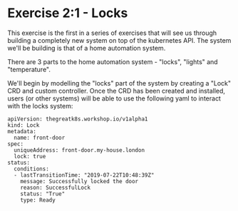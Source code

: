 # Exercise 2:1 - Locks

This exercise is the first in a series of exercises that will see us through building a completely new system on top of the kubernetes API. The system we'll be building is that of a home automation system.

There are 3 parts to the home automation system - "locks", "lights" and "temperature".

We'll begin by modelling the "locks" part of the system by creating a "Lock" CRD and custom controller. Once the CRD has been created and installed, users (or other systems) will be able to use the following yaml to interact with the locks system:

```
apiVersion: thegreatk8s.workshop.io/v1alpha1
kind: Lock
metadata:
  name: front-door
spec:
  uniqueAddress: front-door.my-house.london
  lock: true
status:
  conditions:
  - lastTransitionTime: "2019-07-22T10:48:39Z"
    message: Successfully locked the door
    reason: SuccessfulLock
    status: "True"
    type: Ready
```
